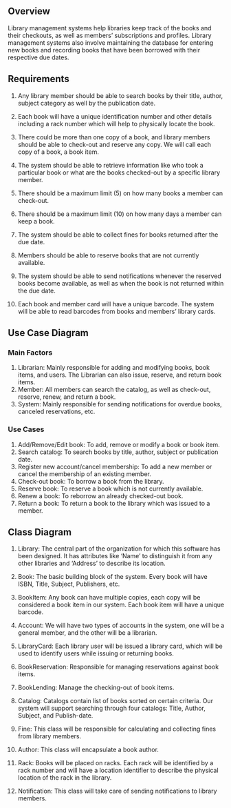 ## Overview
Library management systems help libraries keep track of the books and their checkouts, as well as members’ subscriptions and profiles. Library management systems also involve maintaining the database for entering new books and recording books that have been borrowed with their respective due dates.
## Requirements
1. Any library member should be able to search books by their title, author, subject category as well by the publication date.

2. Each book will have a unique identification number and other details including a rack number which will help to physically locate the book.

3. There could be more than one copy of a book, and library members should be able to check-out and reserve any copy. We will call each copy of a book, a book item.

4. The system should be able to retrieve information like who took a particular book or what are the books checked-out by a specific library member.

5. There should be a maximum limit (5) on how many books a member can check-out.

6. There should be a maximum limit (10) on how many days a member can keep a book.

7. The system should be able to collect fines for books returned after the due date.

8. Members should be able to reserve books that are not currently available.

9. The system should be able to send notifications whenever the reserved books become available, as well as when the book is not returned within the due date.

10. Each book and member card will have a unique barcode. The system will be able to read barcodes from books and members’ library cards.

## Use Case Diagram
### Main Factors
1. Librarian: Mainly responsible for adding and modifying books, book items, and users. The Librarian can also issue, reserve, and return book items.
2. Member: All members can search the catalog, as well as check-out, reserve, renew, and return a book.
3. System: Mainly responsible for sending notifications for overdue books, canceled reservations, etc.
### Use Cases
1. Add/Remove/Edit book: To add, remove or modify a book or book item.
2. Search catalog: To search books by title, author, subject or publication date.
3. Register new account/cancel membership: To add a new member or cancel the membership of an existing member.
4. Check-out book: To borrow a book from the library.
5. Reserve book: To reserve a book which is not currently available.
6. Renew a book: To reborrow an already checked-out book.
7. Return a book: To return a book to the library which was issued to a member.

## Class Diagram
1. Library: The central part of the organization for which this software has been designed. It has attributes like ‘Name’ to distinguish it from any other libraries and ‘Address’ to describe its location.

2. Book: The basic building block of the system. Every book will have ISBN, Title, Subject, Publishers, etc.

3. BookItem: Any book can have multiple copies, each copy will be considered a book item in our system. Each book item will have a unique barcode.

4. Account: We will have two types of accounts in the system, one will be a general member, and the other will be a librarian.

5. LibraryCard: Each library user will be issued a library card, which will be used to identify users while issuing or returning books.

6. BookReservation: Responsible for managing reservations against book items.

7. BookLending: Manage the checking-out of book items.

8. Catalog: Catalogs contain list of books sorted on certain criteria. Our system will support searching through four catalogs: Title, Author, Subject, and Publish-date.

9. Fine: This class will be responsible for calculating and collecting fines from library members.

10. Author: This class will encapsulate a book author.

11. Rack: Books will be placed on racks. Each rack will be identified by a rack number and will have a location identifier to describe the physical location of the rack in the library.

12. Notification: This class will take care of sending notifications to library members.